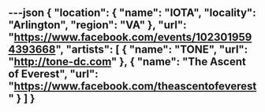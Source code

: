 ---json
{
  "location": {
    "name": "IOTA",
    "locality": "Arlington",
    "region": "VA"
  },
  "url": "https://www.facebook.com/events/1023019594393668",
  "artists": [
    {
      "name": "TONE",
      "url": "http://tone-dc.com"
    },
    {
      "name": "The Ascent of Everest",
      "url": "https://www.facebook.com/theascentofeverest"
    }
  ]
}
---
